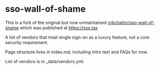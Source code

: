# sso-wall-of-shame

This is a fork of the original but now unmaintained [robchahin/sso-wall-of-shame](https://github.com/robchahin/sso-wall-of-shame) which was published at https://sso.tax

A list of vendors that treat single sign-on as a luxury feature, not a core security requirement.

Page structure lives in index.md, including intro text and FAQs for now.

List of vendors is in _data/vendors.yml.

